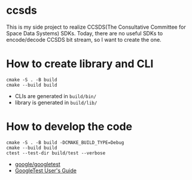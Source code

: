# ccsds
This is my side project to realize CCSDS(The Consultative Committee for Space Data Systems) SDKs.
Today, there are no useful SDKs to encode/decode CCSDS bit stream, so I want to create the one.


# How to create library and CLI
```
cmake -S . -B build
cmake --build build
```
* CLIs are generated in `build/bin/`
* library is generated in `build/lib/`

# How to develop the code
```
cmake -S . -B build -DCMAKE_BUILD_TYPE=Debug
cmake --build build
ctest --test-dir build/test --verbose
```
* [google/googletest](https://github.com/google/googletest)
* [GoogleTest User's Guide](https://google.github.io/googletest/)